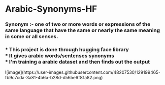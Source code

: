 # Arabic-Synonyms-HF

<h3> Synonym :- one of two or more words or expressions of the same language that have the same or nearly the same meaning in some or all senses. </h3>
<h3>
* This project is done through hugging face library<br>
* It gives arabic words/sentenses synonyms<br>
* I'm training a arabic dataset and then finds out the output<br>
</h3>
![image](https://user-images.githubusercontent.com/48207530/129199465-fb9c7cda-3a81-4b6a-b28d-d565e6f81a82.png)


